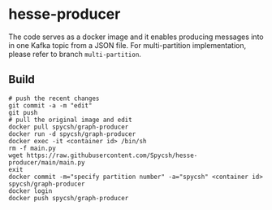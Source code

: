 # hesse-producer

The code serves as a docker image and it enables producing messages into in one Kafka topic from a JSON file. For multi-partition
implementation, please refer to branch `multi-partition`.

## Build

```
# push the recent changes
git commit -a -m "edit"
git push
# pull the original image and edit
docker pull spycsh/graph-producer
docker run -d spycsh/graph-producer
docker exec -it <container id> /bin/sh
rm -f main.py
wget https://raw.githubusercontent.com/Spycsh/hesse-producer/main/main.py
exit
docker commit -m="specify partition number" -a="spycsh" <container id> spycsh/graph-producer
docker login
docker push spycsh/graph-producer
```